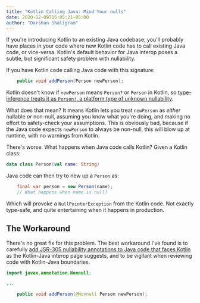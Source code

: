 ```yaml
---
title: "Kotlin Calling Java: Mind Your nulls"
date: 2020-12-09T15:05:21-05:00
author: "Darshan Shaligram"
---
```


If you're introducing Kotlin to an existing Java codebase, you'll probably have
places in your code where new Kotlin code has to call existing Java code, or
vice-versa. Kotlin's default behavior for Java interop poses a subtle, but
significant safety problem with nullability.

If you have Kotlin code calling Java code with this signature:

```java
    public void addPerson(Person newPerson);
```

Kotlin doesn't know if `newPerson` means `Person?` or `Person` in Kotlin, so
[type-inference treats it as `Person!`, a platform type of unknown
nullability](https://kotlinlang.org/docs/reference/java-interop.html#null-safety-and-platform-types).

What does that mean? It means Kotlin lets you treat `newPerson` as _either_
nullable _or_ non-null, assuming you know what you're doing, and making no
effort to safety-check your assumptions. This is obviously bad, because if the
Java code expects `newPerson` to always be non-null, this will blow up at
runtime, with no warnings from Kotlin.

There's worse. What happens when Java code calls Kotlin? Given a Kotlin class:

```kt
data class Person(val name: String)
```

Java code can then try to new up a `Person` as:

```java
    final var person = new Person(name);
    // What happens when name is null?
```

Which will provoke a `NullPointerException` from the Kotlin code. Not exactly
type-safe, and quite entertaining when it happens in production.

## The Workaround

There's no great fix for this problem. The best workaround I've found is to
carefully [add JSR-305 nullability annotations to Java code that faces
Kotlin](https://kotlinlang.org/docs/reference/java-interop.html#jsr-305-support) as
the Kotlin-Java interop page suggests, and to be vigilant when reviewing code
with Kotlin-Java boundaries.

```java
import javax.annotation.Nonnull;

...

    public void addPerson(@Nonnull Person newPerson);
```
